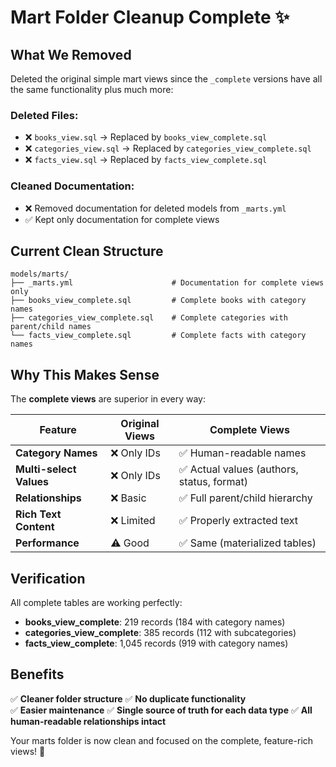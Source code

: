 # Mart Folder Cleanup Complete ✨

## What We Removed

Deleted the original simple mart views since the `_complete` versions have all the same functionality plus much more:

### Deleted Files:
- ❌ `books_view.sql` → Replaced by `books_view_complete.sql`
- ❌ `categories_view.sql` → Replaced by `categories_view_complete.sql`  
- ❌ `facts_view.sql` → Replaced by `facts_view_complete.sql`

### Cleaned Documentation:
- ❌ Removed documentation for deleted models from `_marts.yml`
- ✅ Kept only documentation for complete views

## Current Clean Structure

```
models/marts/
├── _marts.yml                      # Documentation for complete views only
├── books_view_complete.sql         # Complete books with category names
├── categories_view_complete.sql    # Complete categories with parent/child names  
└── facts_view_complete.sql         # Complete facts with category names
```

## Why This Makes Sense

The **complete views** are superior in every way:

| Feature | Original Views | Complete Views |
|---------|----------------|----------------|
| **Category Names** | ❌ Only IDs | ✅ Human-readable names |
| **Multi-select Values** | ❌ Only IDs | ✅ Actual values (authors, status, format) |
| **Relationships** | ❌ Basic | ✅ Full parent/child hierarchy |
| **Rich Text Content** | ❌ Limited | ✅ Properly extracted text |
| **Performance** | ⚠️ Good | ✅ Same (materialized tables) |

## Verification

All complete tables are working perfectly:
- **books_view_complete**: 219 records (184 with category names)
- **categories_view_complete**: 385 records (112 with subcategories)  
- **facts_view_complete**: 1,045 records (919 with category names)

## Benefits

✅ **Cleaner folder structure**
✅ **No duplicate functionality**  
✅ **Easier maintenance**
✅ **Single source of truth for each data type**
✅ **All human-readable relationships intact**

Your marts folder is now clean and focused on the complete, feature-rich views! 🚀 